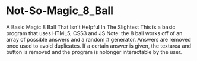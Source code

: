 # Not-So-Magic_8_Ball
A Basic Magic 8 Ball That Isn't Helpful In The Slightest
This is a basic program that uses HTML5, CSS3 and JS
Note: the 8 ball works off of an array of possible answers and a random # generator. 
Answers are removed once used to avoid duplicates.
If a certain answer is given, the textarea and button is removed and the program is nolonger interactable by the user.
